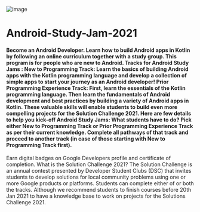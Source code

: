 
![image](https://user-images.githubusercontent.com/84332795/145457998-d501dfc4-b7bd-426e-bc2d-ec054cd4d883.png)


# Android-Study-Jam-2021
#### Become an Android Developer. Learn how to build Android apps in Kotlin by following an online curriculum together with a study group. This program is for people who are new to Android.  Tracks for Android Study Jams :  New to Programming Track:  Learn the basics of building Android apps with the Kotlin programming language and develop a collection of simple apps to start your journey as an Android developer! Prior Programming Experience Track: First, learn the essentials of the Kotlin programming language. Then learn the fundamentals of Android development and best practices by building a variety of Android apps in Kotlin. These valuable skills will enable students to build even more compelling projects for the Solution Challenge 2021. Here are few details to help you kick-off Android Study Jams:  What students have to do?  Pick either New to Programming Track or Prior Programming Experience Track as per their current knowledge. Complete all pathways of that track and proceed to another track (in case of those starting with New to Programming Track first).
Earn digital badges on Google Developers profile and certificate of completion. What is the Solution Challenge 2021?  The Solution Challenge is an annual contest presented by Developer Student Clubs (DSC) that invites students to develop solutions for local community problems using one or more Google products or platforms.  Students can complete either of or both the tracks. Although we recommend students to finish courses before 20th Jan 2021 to have a knowledge base to work on projects for the Solutions Challenge 2021.
